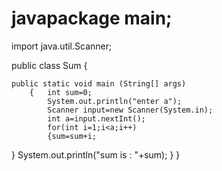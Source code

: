 # javapackage main;
import java.util.Scanner;

public class Sum {

	public static void main (String[] args)
		{   int sum=0;
			System.out.println("enter a");
			Scanner input=new Scanner(System.in);
			int a=input.nextInt();
            for(int i=1;i<a;i++)
            {sum=sum+i;
}
            System.out.println("sum is : "+sum);
}
	}
